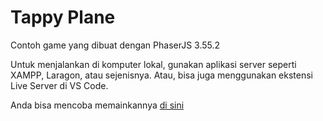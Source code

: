 # Tappy Plane
 Contoh game yang dibuat dengan PhaserJS 3.55.2

 Untuk menjalankan di komputer lokal, gunakan aplikasi server seperti XAMPP, Laragon, atau sejenisnya. Atau, bisa juga menggunakan ekstensi Live Server di VS Code.

 Anda bisa mencoba memainkannya [di sini](https://esteem.my.id/gim/games/2ab830102ed8b53d7fa42e4fcb426b73)
